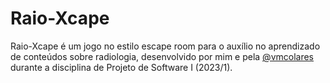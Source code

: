 # Raio-Xcape

Raio-Xcape é um jogo no estilo escape room para o auxílio no aprendizado de conteúdos sobre radiologia, desenvolvido por mim e pela [@vmcolares][perfil-virgnia-github] durante a disciplina de Projeto de Software I (2023/1).

<!-- Links -->

[perfil-virgnia-github]: <https://github.com/vmcolares> "Perfil da Virgínia no GitHub"
